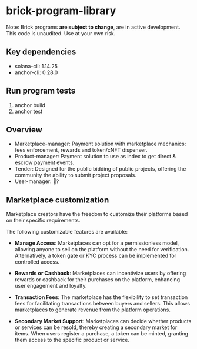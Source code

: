 # brick-program-library

Note: Brick programs **are subject to change**, are in active development. This code is unaudited. Use at your own risk.

## Key dependencies

- solana-cli: 1.14.25
- anchor-cli: 0.28.0

## Run program tests

1. anchor build
2. anchor test

## Overview

- Marketplace-manager: Payment solution with marketplace mechanics: fees enforcement, rewards and token/cNFT dispenser.
- Product-manager: Payment solution to use as index to get direct & escrow payment events.
- Tender: Designed for the public bidding of public projects, offering the community the ability to submit project proposals.
- User-manager: 🥸?

## Marketplace customization

Marketplace creators have the freedom to customize their platforms based on their specific requirements. 

The following customizable features are available:
  
- **Manage Access**: Marketplaces can opt for a permissionless model, allowing anyone to sell on the platform without the need for verification. Alternatively, a token gate or KYC process can be implemented for controlled access.

- **Rewards or Cashback**: Marketplaces can incentivize users by offering rewards or cashback for their purchases on the platform, enhancing user engagement and loyalty.

- **Transaction Fees**: The marketplace has the flexibility to set transaction fees for facilitating transactions between buyers and sellers. This allows marketplaces to generate revenue from the platform operations.
  
- **Secondary Market Support**: Marketplaces can decide whether products or services can be resold, thereby creating a secondary market for items. When users register a purchase, a token can be minted, granting them access to the specific product or service.